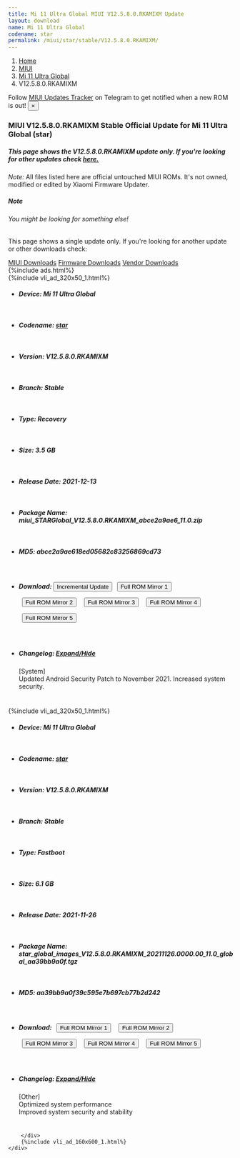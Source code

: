 ```yaml
---
title: Mi 11 Ultra Global MIUI V12.5.8.0.RKAMIXM Update
layout: download
name: Mi 11 Ultra Global
codename: star
permalink: /miui/star/stable/V12.5.8.0.RKAMIXM/
---
```

<nav aria-label="breadcrumb">
    <ol class="breadcrumb">
        <li class="breadcrumb-item"><a href="/">Home</a></li>
        <li class="breadcrumb-item"><a href="/miui/">MIUI</a></li>
        <li class="breadcrumb-item"><a href="/miui/star/">Mi 11 Ultra Global</a></li>
        <li class="breadcrumb-item active" aria-current="page">V12.5.8.0.RKAMIXM</li>
    </ol>
</nav>
<div class="alert alert-primary alert-dismissible fade show" role="alert">
    Follow <a href="https://t.me/MIUIUpdatesTracker" class="alert-link">MIUI Updates Tracker</a> on Telegram to get
    notified when a new ROM is out!
    <button type="button" class="close" data-dismiss="alert" aria-label="Close">
        <span aria-hidden="true">&times;</span>
    </button>
</div>
<div class="col-12 mx-auto">
    <h3 class="title bg-light p-2 rounded">MIUI V12.5.8.0.RKAMIXM Stable Official Update for Mi 11 Ultra Global (star)</h3>
    <h5>This page shows the V12.5.8.0.RKAMIXM update only. If you're looking for other updates check
        <a href="/miui/star/">here.</a></h5>
    <p><i>Note: </i>All files listed here are official untouched MIUI ROMs.
        It's not owned, modified or edited by Xiaomi Firmware Updater.</p>
    <div class="card">
        <div class="card-body">
            <h5 class="card-title">Note</h5>
            <h6 class="card-subtitle mb-2 text-muted">You might be looking for something else!</h6>
            <p class="card-text">This page shows a single update only.
                If you're looking for another update or other downloads check:</p>
            <a href="/miui/" class="card-link">MIUI Downloads</a>
            <a href="/firmware/" class="card-link">Firmware Downloads</a>
            <a href="/vendor/" class="card-link">Vendor Downloads</a>
        </div>
    </div>
    {%include ads.html%}
    <div class="row justify-content-center">
        <div class="col-10" id="downloads">
                    <div class="card card-body">
            {%include vli_ad_320x50_1.html%}
            <ul class="list-unstyled">
                <li style="padding-bottom: 10px;">
                    <h5><b>Device: </b>Mi 11 Ultra Global</h5>
                </li>
                <li style="padding-bottom: 10px;">
                    <h5><b>Codename: </b> <a href="/miui/star/" target="_blank">star</a> </h5>
                </li>
                <li style="padding-bottom: 10px;">
                    <h5><b>Version: </b>V12.5.8.0.RKAMIXM</h5>
                </li>
                <li style="padding-bottom: 10px;">
                    <h5><b>Branch: </b>Stable</h5>
                </li>
                <li style="padding-bottom: 10px;">
                    <h5><b>Type: </b>Recovery</h5>
                </li>
                <li style="padding-bottom: 10px;">
                    <h5><b>Size: </b>3.5 GB</h5>
                </li>
                <li style="padding-bottom: 10px;">
                    <h5><b>Release Date: </b>2021-12-13</h5>
                </li>
                <li style="padding-bottom: 10px;">
                    <h5><b>Package Name: </b><span id="filename" class="text-dark">miui_STARGlobal_V12.5.8.0.RKAMIXM_abce2a9ae6_11.0.zip</span></h5>
                </li>
                <li style="padding-bottom: 10px;">
                    <h5><b>MD5: </b><span id="md5" class="text-muted">abce2a9ae618ed05682c83256869cd73</span></h5>
                </li>
                <li style="padding-bottom: 10px;">
                    <h5><b>Download: </b><button type="button" id="incremental_download" class="btn btn-warning" onclick="window.open('https://bigota.d.miui.com/V12.5.8.0.RKAMIXM/miui-blockota-star_global-V12.5.7.0.RKAMIXM-V12.5.8.0.RKAMIXM-199f8efa76-11.0.zip', '_blank');"><i class="fa fa-download"></i> Incremental Update</button> <button type="button" id="download" class="btn btn-primary" style="margin: 7px;" onclick="window.open('https://cdn-ota.azureedge.net/V12.5.8.0.RKAMIXM/miui_STARGlobal_V12.5.8.0.RKAMIXM_abce2a9ae6_11.0.zip', '_blank');"><i class="fa fa-download"></i> Full ROM Mirror 1</button> <button type="button" id="download" class="btn btn-primary" style="margin: 7px;" onclick="window.open('https://bn.d.miui.com/V12.5.8.0.RKAMIXM/miui_STARGlobal_V12.5.8.0.RKAMIXM_abce2a9ae6_11.0.zip', '_blank');"><i class="fa fa-download"></i> Full ROM Mirror 2</button> <button type="button" id="download" class="btn btn-primary" style="margin: 7px;" onclick="window.open('https://ks3orig.bigota.d.miui.com/V12.5.8.0.RKAMIXM/miui_STARGlobal_V12.5.8.0.RKAMIXM_abce2a9ae6_11.0.zip', '_blank');"><i class="fa fa-download"></i> Full ROM Mirror 3</button> <button type="button" id="download" class="btn btn-primary" style="margin: 7px;" onclick="window.open('https://airtel.bigota.d.miui.com/V12.5.8.0.RKAMIXM/miui_STARGlobal_V12.5.8.0.RKAMIXM_abce2a9ae6_11.0.zip', '_blank');"><i class="fa fa-download"></i> Full ROM Mirror 4</button> <button type="button" id="download" class="btn btn-primary" style="margin: 7px;" onclick="window.open('https://hugeota.d.miui.com/V12.5.8.0.RKAMIXM/miui_STARGlobal_V12.5.8.0.RKAMIXM_abce2a9ae6_11.0.zip', '_blank');"><i class="fa fa-download"></i> Full ROM Mirror 5</button></h5>
                </li>
                <li style="padding-bottom: 10px;">
                    <h5><b>Changelog: </b><a href="#star_1_changelog" data-toggle="collapse" role="button"
                            aria-expanded="false" aria-controls="star_1_changelog"> <i class="fa fa-arrow-down"
                                aria-hidden="true"></i> Expand/Hide</a></h5>
                    <div class="collapse" id="star_1_changelog">
                        <p id="changelog_text">[System]<br>Updated Android Security Patch to November 2021. Increased system security.</p>
                    </div>
                </li>
            </ul>
        </div>
        <div class="card card-body">
            {%include vli_ad_320x50_1.html%}
            <ul class="list-unstyled">
                <li style="padding-bottom: 10px;">
                    <h5><b>Device: </b>Mi 11 Ultra Global</h5>
                </li>
                <li style="padding-bottom: 10px;">
                    <h5><b>Codename: </b> <a href="/miui/star/" target="_blank">star</a> </h5>
                </li>
                <li style="padding-bottom: 10px;">
                    <h5><b>Version: </b>V12.5.8.0.RKAMIXM</h5>
                </li>
                <li style="padding-bottom: 10px;">
                    <h5><b>Branch: </b>Stable</h5>
                </li>
                <li style="padding-bottom: 10px;">
                    <h5><b>Type: </b>Fastboot</h5>
                </li>
                <li style="padding-bottom: 10px;">
                    <h5><b>Size: </b>6.1 GB</h5>
                </li>
                <li style="padding-bottom: 10px;">
                    <h5><b>Release Date: </b>2021-11-26</h5>
                </li>
                <li style="padding-bottom: 10px;">
                    <h5><b>Package Name: </b><span id="filename" class="text-dark">star_global_images_V12.5.8.0.RKAMIXM_20211126.0000.00_11.0_global_aa39bb9a0f.tgz</span></h5>
                </li>
                <li style="padding-bottom: 10px;">
                    <h5><b>MD5: </b><span id="md5" class="text-muted">aa39bb9a0f39c595e7b697cb77b2d242</span></h5>
                </li>
                <li style="padding-bottom: 10px;">
                    <h5><b>Download: </b> <button type="button" id="download" class="btn btn-primary" style="margin: 7px;" onclick="window.open('https://cdn-ota.azureedge.net/V12.5.8.0.RKAMIXM/star_global_images_V12.5.8.0.RKAMIXM_20211126.0000.00_11.0_global_aa39bb9a0f.tgz', '_blank');"><i class="fa fa-download"></i> Full ROM Mirror 1</button> <button type="button" id="download" class="btn btn-primary" style="margin: 7px;" onclick="window.open('https://bn.d.miui.com/V12.5.8.0.RKAMIXM/star_global_images_V12.5.8.0.RKAMIXM_20211126.0000.00_11.0_global_aa39bb9a0f.tgz', '_blank');"><i class="fa fa-download"></i> Full ROM Mirror 2</button> <button type="button" id="download" class="btn btn-primary" style="margin: 7px;" onclick="window.open('https://ks3orig.bigota.d.miui.com/V12.5.8.0.RKAMIXM/star_global_images_V12.5.8.0.RKAMIXM_20211126.0000.00_11.0_global_aa39bb9a0f.tgz', '_blank');"><i class="fa fa-download"></i> Full ROM Mirror 3</button> <button type="button" id="download" class="btn btn-primary" style="margin: 7px;" onclick="window.open('https://airtel.bigota.d.miui.com/V12.5.8.0.RKAMIXM/star_global_images_V12.5.8.0.RKAMIXM_20211126.0000.00_11.0_global_aa39bb9a0f.tgz', '_blank');"><i class="fa fa-download"></i> Full ROM Mirror 4</button> <button type="button" id="download" class="btn btn-primary" style="margin: 7px;" onclick="window.open('https://hugeota.d.miui.com/V12.5.8.0.RKAMIXM/star_global_images_V12.5.8.0.RKAMIXM_20211126.0000.00_11.0_global_aa39bb9a0f.tgz', '_blank');"><i class="fa fa-download"></i> Full ROM Mirror 5</button></h5>
                </li>
                <li style="padding-bottom: 10px;">
                    <h5><b>Changelog: </b><a href="#star_2_changelog" data-toggle="collapse" role="button"
                            aria-expanded="false" aria-controls="star_2_changelog"> <i class="fa fa-arrow-down"
                                aria-hidden="true"></i> Expand/Hide</a></h5>
                    <div class="collapse" id="star_2_changelog">
                        <p id="changelog_text">[Other]<br>Optimized system performance<br>Improved system security and stability</p>
                    </div>
                </li>
            </ul>
        </div>

        </div>
        {%include vli_ad_160x600_1.html%}
    </div>
</div>

